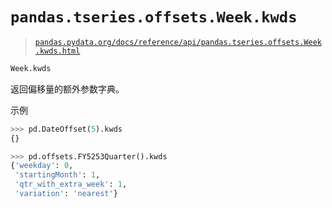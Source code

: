 # `pandas.tseries.offsets.Week.kwds`

> [`pandas.pydata.org/docs/reference/api/pandas.tseries.offsets.Week.kwds.html`](https://pandas.pydata.org/docs/reference/api/pandas.tseries.offsets.Week.kwds.html)

```py
Week.kwds
```

返回偏移量的额外参数字典。

示例

```py
>>> pd.DateOffset(5).kwds
{} 
```

```py
>>> pd.offsets.FY5253Quarter().kwds
{'weekday': 0,
 'startingMonth': 1,
 'qtr_with_extra_week': 1,
 'variation': 'nearest'} 
```
